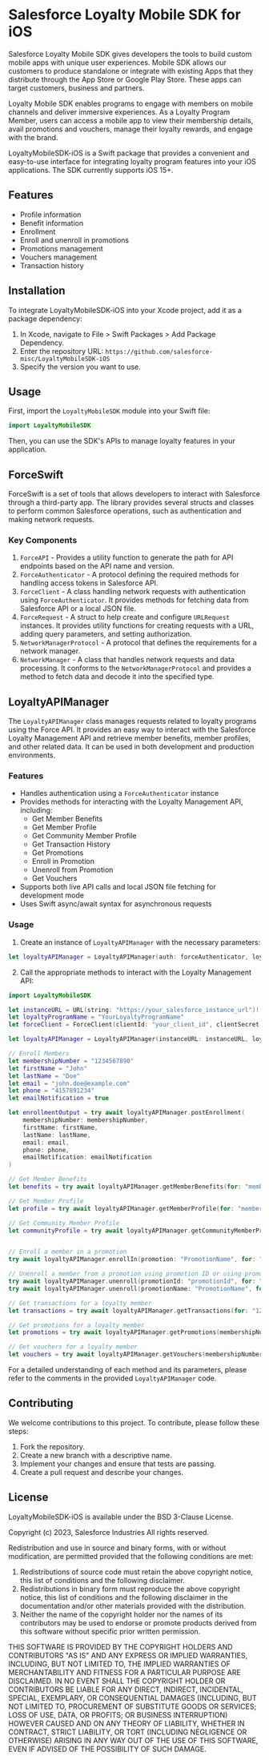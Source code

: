 # Salesforce Loyalty Mobile SDK for iOS

Salesforce Loyalty Mobile SDK gives developers the tools to build custom mobile apps with unique user experiences. Mobile SDK allows our
customers to produce standalone or integrate with existing Apps that they distribute through the App Store or Google Play Store. These apps
can target customers, business and partners.

Loyalty Mobile SDK enables programs to engage with members on mobile channels and deliver immersive experiences. As a Loyalty Program
Member, users can access a mobile app to view their membership details, avail promotions and vouchers, manage their loyalty rewards, and
engage with the brand.

LoyaltyMobileSDK-iOS is a Swift package that provides a convenient and easy-to-use interface for integrating loyalty program features into
your iOS applications. The SDK currently supports iOS 15+.

## Features

- Profile information
- Benefit information
- Enrollment
- Enroll and unenroll in promotions
- Promotions management
- Vouchers management
- Transaction history

## Installation

To integrate LoyaltyMobileSDK-iOS into your Xcode project, add it as a package dependency:

1. In Xcode, navigate to File > Swift Packages > Add Package Dependency.
2. Enter the repository URL: `https://github.com/salesforce-misc/LoyaltyMobileSDK-iOS`
3. Specify the version you want to use.

## Usage

First, import the `LoyaltyMobileSDK` module into your Swift file:

```swift
import LoyaltyMobileSDK
```

Then, you can use the SDK's APIs to manage loyalty features in your application.

## ForceSwift

ForceSwift is a set of tools that allows developers to interact with Salesforce through a third-party app. The library provides several structs and classes
to perform common Salesforce operations, such as authentication and making network requests.

### Key Components

1. `ForceAPI` - Provides a utility function to generate the path for API endpoints based on the API name and version.
2. `ForceAuthenticator` - A protocol defining the required methods for handling access tokens in Salesforce API.
3. `ForceClient` - A class handling network requests with authentication using `ForceAuthenticator`. It provides methods for fetching data from Salesforce API or a local JSON file.
4. `ForceRequest` - A struct to help create and configure `URLRequest` instances. It provides utility functions for creating requests with a URL, adding query parameters, and setting authorization.
5. `NetworkManagerProtocol` - A protocol that defines the requirements for a network manager.
6. `NetworkManager` - A class that handles network requests and data processing. It conforms to the `NetworkManagerProtocol` and provides a method to fetch data and decode it into the specified type.

## LoyaltyAPIManager

The `LoyaltyAPIManager` class manages requests related to loyalty programs using the Force API. It provides an easy way to interact with the Salesforce
Loyalty Management API and retrieve member benefits, member profiles, and other related data. It can be used in both development and production
environments.

### Features

- Handles authentication using a `ForceAuthenticator` instance
- Provides methods for interacting with the Loyalty Management API, including:
  - Get Member Benefits
  - Get Member Profile
  - Get Community Member Profile
  - Get Transaction History
  - Get Promotions
  - Enroll in Promotion
  - Unenroll from Promotion
  - Get Vouchers
- Supports both live API calls and local JSON file fetching for development mode
- Uses Swift async/await syntax for asynchronous requests

### Usage

1. Create an instance of `LoyaltyAPIManager` with the necessary parameters:

```swift
let loyaltyAPIManager = LoyaltyAPIManager(auth: forceAuthenticator, loyaltyProgramName: "YourLoyaltyProgramName", instanceURL: "YourInstanceURL", forceClient: forceClient)
```

2. Call the appropriate methods to interact with the Loyalty Management API:

```swift
import LoyaltyMobileSDK

let instanceURL = URL(string: "https://your_salesforce_instance_url")!
let loyaltyProgramName = "YourLoyaltyProgramName"
let forceClient = ForceClient(clientId: "your_client_id", clientSecret: "your_client_secret", redirectURI: "your_redirect_uri")

let loyaltyAPIManager = LoyaltyAPIManager(instanceURL: instanceURL, loyaltyProgramName: loyaltyProgramName, forceClient: forceClient)

// Enroll Members
let membershipNumber = "1234567890"
let firstName = "John"
let lastName = "Doe"
let email = "john.doe@example.com"
let phone = "4157891234"
let emailNotification = true

let enrollmentOutput = try await loyaltyAPIManager.postEnrollment(
    membershipNumber: membershipNumber,
    firstName: firstName,
    lastName: lastName,
    email: email,
    phone: phone,
    emailNotification: emailNotification
)

// Get Member Benefits
let benefits = try await loyaltyAPIManager.getMemberBenefits(for: "memberId")

// Get Member Profile
let profile = try await loyaltyAPIManager.getMemberProfile(for: "memberId")

// Get Community Member Profile
let communityProfile = try await loyaltyAPIManager.getCommunityMemberProfile()


// Enroll a member in a promotion
try await loyaltyAPIManager.enrollIn(promotion: "PromotionName", for: "1234567890")

// Unenroll a member from a promotion using promotion ID or using promotion name
try await loyaltyAPIManager.unenroll(promotionId: "promotionId", for: "1234567890")
try await loyaltyAPIManager.unenroll(promotionName: "PromotionName", for: "1234567890")

// Get transactions for a loyalty member
let transactions = try await loyaltyAPIManager.getTransactions(for: "1234567890")

// Get promotions for a loyalty member
let promotions = try await loyaltyAPIManager.getPromotions(membershipNumber: "1234567890")

// Get vouchers for a loyalty member
let vouchers = try await loyaltyAPIManager.getVouchers(membershipNumber: "1234567890")

```

For a detailed understanding of each method and its parameters, please refer to the comments in the provided `LoyaltyAPIManager` code.

## Contributing

We welcome contributions to this project. To contribute, please follow these steps:

1. Fork the repository.
2. Create a new branch with a descriptive name.
3. Implement your changes and ensure that tests are passing.
4. Create a pull request and describe your changes.

## License

LoyaltyMobileSDK-iOS is available under the BSD 3-Clause License.

Copyright (c) 2023, Salesforce Industries
All rights reserved.

Redistribution and use in source and binary forms, with or without modification, are permitted provided that the following conditions are met:

1. Redistributions of source code must retain the above copyright notice, this list of conditions and the following disclaimer.
2. Redistributions in binary form must reproduce the above copyright notice, this list of conditions and the following disclaimer in the documentation and/or other materials provided with the distribution.
3. Neither the name of the copyright holder nor the names of its contributors may be used to endorse or promote products derived from this software without specific prior written permission.

THIS SOFTWARE IS PROVIDED BY THE COPYRIGHT HOLDERS AND CONTRIBUTORS "AS IS" AND ANY EXPRESS OR IMPLIED WARRANTIES, INCLUDING, BUT NOT LIMITED TO, THE IMPLIED WARRANTIES OF MERCHANTABILITY AND FITNESS FOR A PARTICULAR PURPOSE ARE DISCLAIMED. IN NO EVENT SHALL THE COPYRIGHT HOLDER OR CONTRIBUTORS BE LIABLE FOR ANY DIRECT, INDIRECT, INCIDENTAL, SPECIAL, EXEMPLARY, OR CONSEQUENTIAL DAMAGES (INCLUDING, BUT NOT LIMITED TO, PROCUREMENT OF SUBSTITUTE GOODS OR SERVICES; LOSS OF USE, DATA, OR PROFITS; OR BUSINESS INTERRUPTION) HOWEVER CAUSED AND ON ANY THEORY OF LIABILITY, WHETHER IN CONTRACT, STRICT LIABILITY, OR TORT (INCLUDING NEGLIGENCE OR OTHERWISE) ARISING IN ANY WAY OUT OF THE USE OF THIS SOFTWARE, EVEN IF ADVISED OF THE POSSIBILITY OF SUCH DAMAGE.
